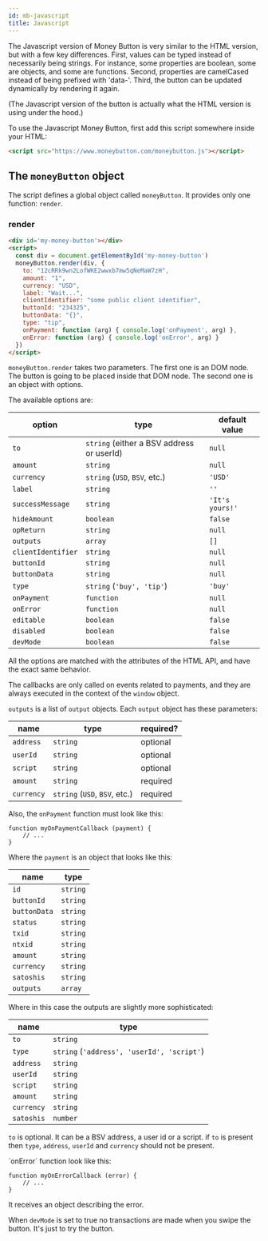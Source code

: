 ```yaml
---
id: mb-javascript
title: Javascript
---
```


The Javascript version of Money Button is very similar to the HTML version, but
with a few key differences. First, values can be typed instead of necessarily
being strings. For instance, some properties are boolean, some are objects, and
some are functions. Second, properties are camelCased instead of being prefixed
with 'data-'. Third, the button can be updated dynamically by rendering it
again.

(The Javascript version of the button is actually what the HTML version is using
under the hood.)

To use the Javascript Money Button, first add this script somewhere inside your
HTML:

``` html
<script src="https://www.moneybutton.com/moneybutton.js"></script>
```

## The `moneyButton` object

The script defines a global object called `moneyButton`. It provides only one
function: `render`.

### render

``` html
<div id='my-money-button'></div>
<script>
  const div = document.getElementById('my-money-button')
  moneyButton.render(div, {
    to: "12cRRk9wn2LofWKE2wwxb7mw5qNeMaW7zH",
    amount: "1",
    currency: "USD",
    label: "Wait...",
    clientIdentifier: "some public client identifier",
    buttonId: "234325",
    buttonData: "{}",
    type: "tip",
    onPayment: function (arg) { console.log('onPayment', arg) },
    onError: function (arg) { console.log('onError', arg) }
  })
</script>
```

`moneyButton.render` takes two parameters. The first one is an DOM node. The
button is going to be placed inside that DOM node. The second one is an object
with options.

The available options are:

| option             | type                                      | default value   |
| ------------------ | ----------------------------------------- | --------------- |
| `to`               | `string` (either a BSV address or userId) | `null`          |
| `amount`           | `string`                                  | `null`          |
| `currency`         | `string` (`USD`, `BSV`, etc.)             | `'USD'`         |
| `label`            | `string`                                  | `''`            |
| `successMessage`   | `string`                                  | `'It's yours!'` |
| `hideAmount`       | `boolean`                                 | `false`         |
| `opReturn`         | `string`                                  | `null`          |
| `outputs`          | `array`                                   | `[]`            |
| `clientIdentifier` | `string`                                  | `null`          |
| `buttonId`         | `string`                                  | `null`          |
| `buttonData`       | `string`                                  | `null`          |
| `type`             | `string` (`'buy', 'tip'`)                 | `'buy'`         |
| `onPayment`        | `function`                                | `null`          |
| `onError`          | `function`                                | `null`          |
| `editable`         | `boolean`                                 | `false`         |
| `disabled`         | `boolean`                                 | `false`         |
| `devMode`          | `boolean`                                 | `false`         |

All the options are matched with the attributes of the HTML API, and have the
exact same behavior.

The callbacks are only called on events related to payments, and they are always
executed in the context of the `window` object.

`outputs` is a list of `output` objects. Each `output` object has these
parameters:

| name       | type                          | required? |
| ---------- | ----------------------------- | --------- |
| `address`  | `string`                      | optional  |
| `userId`   | `string`                      | optional  |
| `script`   | `string`                      | optional  |
| `amount`   | `string`                      | required  |
| `currency` | `string` (`USD`, `BSV`, etc.) | required  |

Also, the `onPayment` function must look like this:

```
function myOnPaymentCallback (payment) {
    // ...
}
```

Where the `payment` is an object that looks like this:

| name         | type     |
| ------------ | -------- |
| `id`         | `string` |
| `buttonId`   | `string` |
| `buttonData` | `string` |
| `status`     | `string` |
| `txid`       | `string` |
| `ntxid`      | `string` |
| `amount`     | `string` |
| `currency`   | `string` |
| `satoshis`   | `string` |
| `outputs`    | `array`  |

Where in this case the outputs are slightly more sophisticated:

| name       | type                                       |
| ---------- | ------------------------------------------ |
| `to`       | `string`                                   |
| `type`     | `string` (`'address', 'userId', 'script'`) |
| `address`  | `string`                                   |
| `userId`   | `string`                                   |
| `script`   | `string`                                   |
| `amount`   | `string`                                   |
| `currency` | `string`                                   |
| `satoshis` | `number`                                   |

`to` is optional. It can be a BSV address, a user id or a script.
if `to` is present then `type`, `address`, `userId` and `currency`
should not be present.

´onError´ function look like this:

```
function myOnErrorCallback (error) {
    // ...
}
```

It receives an object describing the error.

When `devMode` is set to true no transactions are made when you swipe the
button. It's just to try the button.
